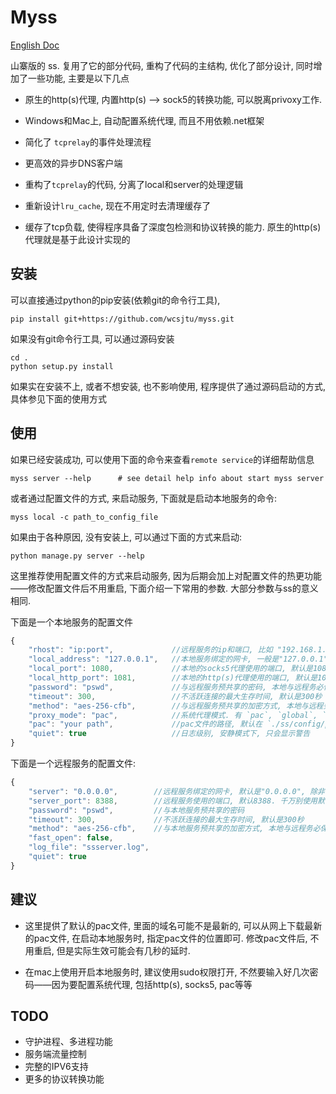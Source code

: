 # Myss

[English Doc](https://github.com/wcsjtu/myss/README.md)

山寨版的 ss. 复用了它的部分代码, 重构了代码的主结构, 优化了部分设计, 同时增加了一些功能, 主要是以下几点

- 原生的http(s)代理, 内置http(s) --> sock5的转换功能, 可以脱离privoxy工作.

- Windows和Mac上, 自动配置系统代理, 而且不用依赖.net框架

- 简化了 `tcprelay`的事件处理流程

- 更高效的异步DNS客户端

- 重构了`tcprelay`的代码, 分离了local和server的处理逻辑

- 重新设计`lru_cache`, 现在不用定时去清理缓存了

- 缓存了tcp负载, 使得程序具备了深度包检测和协议转换的能力. 原生的http(s)代理就是基于此设计实现的

## 安装

可以直接通过python的pip安装(依赖git的命令行工具), 

```shell
pip install git+https://github.com/wcsjtu/myss.git
```

如果没有git命令行工具, 可以通过源码安装

```shell
cd .
python setup.py install
```

如果实在安装不上, 或者不想安装, 也不影响使用, 程序提供了通过源码启动的方式, 具体参见下面的使用方式

## 使用

如果已经安装成功, 可以使用下面的命令来查看`remote service`的详细帮助信息

```shell
myss server --help      # see detail help info about start myss server
```

或者通过配置文件的方式, 来启动服务, 下面就是启动本地服务的命令:

```shell
myss local -c path_to_config_file
```

如果由于各种原因, 没有安装上, 可以通过下面的方式来启动:

```shell
python manage.py server --help
```

这里推荐使用配置文件的方式来启动服务, 因为后期会加上对配置文件的热更功能——修改配置文件后不用重启, 下面介绍一下常用的参数. 大部分参数与ss的意义相同.

下面是一个本地服务的配置文件

```js
{
    "rhost": "ip:port",             //远程服务的ip和端口, 比如 "192.168.1.2:8838"
    "local_address": "127.0.0.1",   //本地服务绑定的网卡, 一般是"127.0.0.1".
    "local_port": 1080,             //本地的socks5代理使用的端口, 默认是1080.
    "local_http_port": 1081,        //本地的http(s)代理使用的端口, 默认是1081.
    "password": "pswd",             //与远程服务预共享的密码, 本地与远程务必保持一致
    "timeout": 300,                 //不活跃连接的最大生存时间, 默认是300秒
    "method": "aes-256-cfb",        //与远程服务预共享的加密方式, 本地与远程务必保持一致
    "proxy_mode": "pac",            //系统代理模式. 有 `pac`, `global`, `off` 三种
    "pac": "your path",             //pac文件的路径, 默认在 `./ss/config/pac`.
    "quiet": true                   //日志级别, 安静模式下, 只会显示警告
}
```

下面是一个远程服务的配置文件:

```js
{
    "server": "0.0.0.0",        //远程服务绑定的网卡, 默认是"0.0.0.0", 除非你明确这个参数的意义, 否则别改
    "server_port": 8388,        //远程服务使用的端口, 默认8388. 千万别使用默认端口, 不然容易被封IP
    "password": "pswd",         //与本地服务预共享的密码
    "timeout": 300,             //不活跃连接的最大生存时间, 默认是300秒
    "method": "aes-256-cfb",    //与本地服务预共享的加密方式, 本地与远程务必保持一致
    "fast_open": false,
    "log_file": "ssserver.log",
    "quiet": true
}
```

## 建议

- 这里提供了默认的pac文件, 里面的域名可能不是最新的, 可以从网上下载最新的pac文件, 在启动本地服务时, 指定pac文件的位置即可. 修改pac文件后, 不用重启, 但是实际生效可能会有几秒的延时.

- 在mac上使用开启本地服务时, 建议使用sudo权限打开, 不然要输入好几次密码——因为要配置系统代理, 包括http(s), socks5, pac等等

## TODO

- 守护进程、多进程功能
- 服务端流量控制
- 完整的IPV6支持
- 更多的协议转换功能

